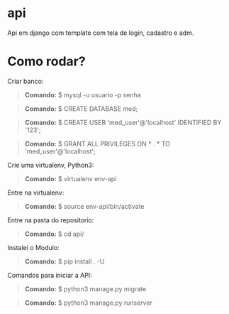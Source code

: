 # api
Api em django com template com tela de login, cadastro e adm.

# Como rodar?
Criar banco:

> **Comando:** $ mysql -u usuario -p senha

> **Comando:** $ CREATE DATABASE med;

> **Comando:** $ CREATE USER 'med_user'@'localhost' IDENTIFIED BY '123';

> **Comando:** $ GRANT ALL PRIVILEGES ON * . * TO 'med_user'@'localhost';

Crie uma virtualenv, Python3:

> **Comando:** $ virtualenv env-api

 Entre na virtualenv:
 
> **Comando:** $ source env-api/bin/activate

Entre na pasta do repositorio:

> **Comando:** $ cd api/

Instalei o Modulo:

> **Comando:** $ pip install . -U

Comandos para iniciar a API:

> **Comando:** $ python3 manage.py migrate

> **Comando:** $ python3 manage.py runserver






